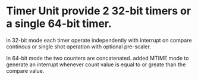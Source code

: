 # Timer Unit provide 2 32-bit timers or a single 64-bit timer.
  in 32-bit mode each timer operate independently with interrupt on compare
  continous or single shot operation with optional pre-scaler.

  In 64-bit mode the two counters are concatenated.
  added MTIME mode to generate an interrupt whenever count value is equal to
  or greate than the compare value.
  

